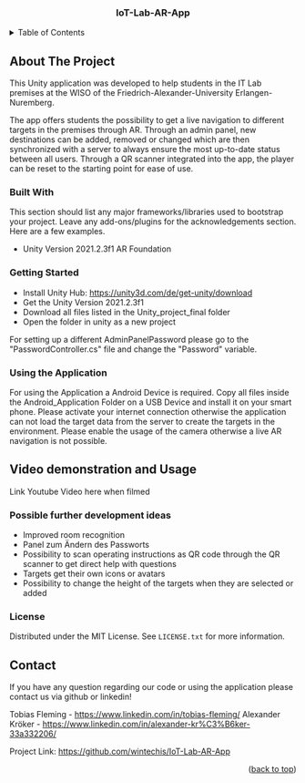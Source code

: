 

<h3 align="center">IoT-Lab-AR-App</h3>

<!-- TABLE OF CONTENTS -->
<details>
  <summary>Table of Contents</summary>
  <ol>
    <ul>
      <li><a href="#about-the-project">About The Project</a></li>
      <li><a href="#about-the-project">Built with</a></li>
      <li><a href="#about-the-project">Getting Started</a></li>
      <li><a href="#about-the-project">Using the Application</a></li>
      <li><a href="#about-the-project">Video demonstration and Usage</a></li>
      <li><a href="#about-the-project">Further development ideas</a></li>
      <li><a href="#about-the-project">License</a></li>
      <li><a href="#about-the-project">Contact</a></li>
    </ul>
  </ol>
</details>



<!-- ABOUT THE PROJECT -->
## About The Project

This Unity application was developed to help students in the IT Lab premises at the WISO of the Friedrich-Alexander-University Erlangen-Nuremberg.

The app offers students the possibility to get a live navigation to different targets in the premises through AR. 
Through an admin panel, new destinations can be added, removed or changed which are then synchronized with a server to always ensure the most up-to-date status between all users. Through a QR scanner integrated into the app, the player can be reset to the starting point for ease of use. 

<!-- BUILT WITH -->
### Built With

This section should list any major frameworks/libraries used to bootstrap your project. Leave any add-ons/plugins for the acknowledgements section. Here are a few examples.

* Unity Version 2021.2.3f1 AR Foundation

<!-- GETTING STARTED -->
### Getting Started

* Install Unity Hub: https://unity3d.com/de/get-unity/download
* Get the Unity Version 2021.2.3f1
* Download all files listed in the Unity_project_final folder
* Open the folder in unity as a new project
  
For setting up a different AdminPanelPassword please go to the "PasswordController.cs" file and change the "Password" variable. 

<!-- USING THE APPLICATION -->
### Using the Application

For using the Application a Android Device is required. Copy all files inside the Android_Application Folder on a USB Device and install it on your smart phone. Please activate your internet connection otherwise the application can not load the target data from the server to create the targets in the environment. Please enable the usage of the camera otherwise a live AR navigation is not possible.

<!-- USAGE EXAMPLES -->
## Video demonstration and Usage

Link Youtube Video here when filmed

<!-- FURTHER DEVELOPMENT -->

### Possible further development ideas

* Improved room recognition 
* Panel zum Ändern des Passworts
* Possibility to scan operating instructions as QR code through the QR scanner to get direct help with questions
* Targets get their own icons or avatars 
* Possibility to change the height of the targets when they are selected or added

<!-- LICENSE -->
### License

Distributed under the MIT License. See `LICENSE.txt` for more information.

<!-- CONTACT -->
## Contact

If you have any question regarding our code or using the application please contact us via github or linkedin!

Tobias Fleming - https://www.linkedin.com/in/tobias-fleming/
Alexander Kröker - https://www.linkedin.com/in/alexander-kr%C3%B6ker-33a332206/

Project Link: https://github.com/wintechis/IoT-Lab-AR-App

<p align="right">(<a href="#readme-top">back to top</a>)</p>

